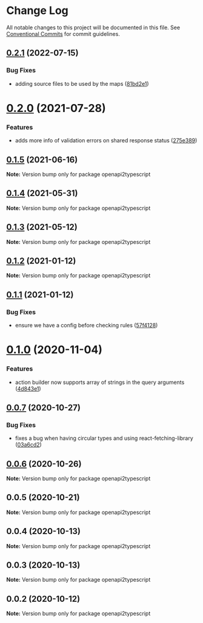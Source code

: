 # Change Log

All notable changes to this project will be documented in this file.
See [Conventional Commits](https://conventionalcommits.org) for commit guidelines.

## [0.2.1](https://github.com/RedHatInsights/insights-common-typescript/compare/openapi2typescript@0.2.0...openapi2typescript@0.2.1) (2022-07-15)


### Bug Fixes

* adding source files to be used by the maps ([81bd2e1](https://github.com/RedHatInsights/insights-common-typescript/commit/81bd2e1ef42c3afa5b02892e83affd145edf0992))





# [0.2.0](https://github.com/RedHatInsights/insights-common-typescript/compare/openapi2typescript@0.1.5...openapi2typescript@0.2.0) (2021-07-28)


### Features

* adds more info of validation errors on shared response status ([275e389](https://github.com/RedHatInsights/insights-common-typescript/commit/275e38900a091487b79881e6a76f7e75d3b03b23))





## [0.1.5](https://github.com/RedHatInsights/insights-common-typescript/compare/openapi2typescript@0.1.4...openapi2typescript@0.1.5) (2021-06-16)

**Note:** Version bump only for package openapi2typescript





## [0.1.4](https://github.com/RedHatInsights/insights-common-typescript/compare/openapi2typescript@0.1.3...openapi2typescript@0.1.4) (2021-05-31)

**Note:** Version bump only for package openapi2typescript





## [0.1.3](https://github.com/RedHatInsights/insights-common-typescript/compare/openapi2typescript@0.1.2...openapi2typescript@0.1.3) (2021-05-12)

**Note:** Version bump only for package openapi2typescript





## [0.1.2](https://github.com/RedHatInsights/insights-common-typescript/compare/openapi2typescript@0.1.1...openapi2typescript@0.1.2) (2021-01-12)

**Note:** Version bump only for package openapi2typescript





## [0.1.1](https://github.com/RedHatInsights/insights-common-typescript/compare/openapi2typescript@0.1.0...openapi2typescript@0.1.1) (2021-01-12)


### Bug Fixes

* ensure we have a config before checking rules ([57f4128](https://github.com/RedHatInsights/insights-common-typescript/commit/57f4128cd7d4a5b4716198712796c2a1ff7f03dc))





# [0.1.0](https://github.com/RedHatInsights/insights-common-typescript/compare/openapi2typescript@0.0.7...openapi2typescript@0.1.0) (2020-11-04)


### Features

* action builder now supports array of strings in the query arguments ([4d843e1](https://github.com/RedHatInsights/insights-common-typescript/commit/4d843e1f59e7dfab45b0f7aa96fc7b4ddf229cc7))





## [0.0.7](https://github.com/RedHatInsights/insights-common-typescript/compare/openapi2typescript@0.0.6...openapi2typescript@0.0.7) (2020-10-27)


### Bug Fixes

* fixes a bug when having circular types and using react-fetching-library ([03a6cd2](https://github.com/RedHatInsights/insights-common-typescript/commit/03a6cd2ea00d7c2382fe9ca457858a8c21235fff))





## [0.0.6](https://github.com/RedHatInsights/insights-common-typescript/compare/openapi2typescript@0.0.5...openapi2typescript@0.0.6) (2020-10-26)

**Note:** Version bump only for package openapi2typescript





## 0.0.5 (2020-10-21)

**Note:** Version bump only for package openapi2typescript





## 0.0.4 (2020-10-13)

**Note:** Version bump only for package openapi2typescript





## 0.0.3 (2020-10-13)

**Note:** Version bump only for package openapi2typescript





## 0.0.2 (2020-10-12)

**Note:** Version bump only for package openapi2typescript
